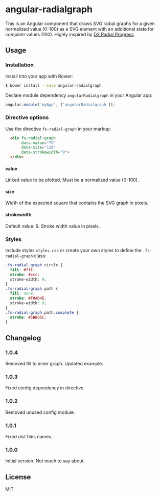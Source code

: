 # angular-radialgraph

This is an Angular component that draws SVG radial graphs for a given normalized value (0-100) as a SVG element with an additional state for *complete* values (100). Highly inspired by [D3 Radial Progress](http://www.brightpointinc.com/clients/brightpointinc.com/library/radialProgress/index.html).

## Usage

### Installation

Install into your app with Bower:

```sh
$ bower install --save angular-radialgraph
```

Declare module dependency `angularRadialgraph` in your Angular app:

```javascript
angular.module('myApp', ['angularRadialgraph']);
```

### Directive options

Use the directive `fs-radial-graph` in your markup:

```html
  <div fs-radial-graph
       data-value="79"
       data-size="120"
       data-strokewidth="9">
  </div>
```
#### value

Linked value to be plotted. Must be a normalized value (0-100).

#### size

Width of the expected square that contains the SVG graph in pixels.

#### strokewidth

Default value: 9. Stroke width value in pixels.

### Styles

Include styles `styles.css` or create your own styles to define the `.fs-radial-graph` class:

```css
.fs-radial-graph circle {
  fill: #fff;
  stroke: #ccc;
  stroke-width: 9;
}
.fs-radial-graph path {
  fill: none;
  stroke: #F0AD4E;
  stroke-width: 9;
}
.fs-radial-graph path.complete {
  stroke: #5BB85C;
}
```

## Changelog


### 1.0.4

Removed fill to inner graph. Updated example.

### 1.0.3

Fixed config dependency in directive.

### 1.0.2

Removed unused config module.

### 1.0.1

Fixed dist files names.

### 1.0.0

Initial version. Not much to say about.

## License

MIT
